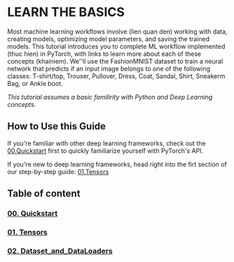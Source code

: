# LEARN THE BASICS
Most machine learning workflows involve (lien quan den) working with data, creating models, optimizing model parameters, and saving the trained models. This tutorial introduces you to complete ML workflow implemented (thuc hien) in PyTorch, with links
to learn more about each of these concepts (khainiem).
We''ll use the FashionMNIST dataset to train a neural network that predicts if an input image belongs to one of the following classes: T-shirt/top, Trouser, Pullover, Dress, Coat, Sandal, Shirt, Sneakerm Bag, or Ankle boot.

*This tutorial assumes a basic familirity with Python and Deep Learning concepts.*
## How to Use this Guide
If you're familiar with other deep learning frameworks, check out the [00.Quickstart](https://github.com/locpv98/Repost_MDT/blob/master/Pytorch/Learn_The_Basics/docs/00.Quickstart.md)
first to quickly familiarize yourself with PyTorch's API.

If you're new to deep learning frameworks, head right into the firt section of our step-by-step guide: [01.Tensors](https://github.com/locpv98/Repost_MDT/blob/master/Pytorch/Learn_The_Basics/docs/01.Tensors.md)


## Table of content
### [00. Quickstart](https://github.com/locpv98/Repost_MDT/blob/master/Pytorch/Learn_The_Basics/docs/00.Quickstart.md)
### [01. Tensors](https://github.com/locpv98/Repost_MDT/blob/master/Pytorch/Learn_The_Basics/docs/01.Tensors.md)
### [02. Dataset_and_DataLoaders](https://github.com/locpv98/Repost_MDT/blob/master/Pytorch/Learn_The_Basics/docs/02.Dataset_and_DataLoaders.md)

